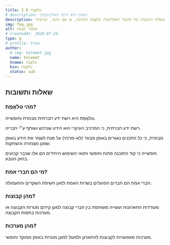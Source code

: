 ```yaml
---
title: טלאֱמֶת 2.0
# description: האמת היא היעד האולטימטיבי
description: מידע, שאלות ותשובות וכל הקשור לאפליקצית טלאֱמֶת החדשה, או אם תרצו, ״טְרוּבּוּק״.
img: faq.jpg
alt: פוסטר קבוצה
# createdAt: 2020-07-26
type: g
# profile: true
author:
  # img: telemet.jpg
  name: telemet
  hname: טלאֱמֶת
  bio: טלאֱמֶת
  status: sub
---
```


## שאלות ותשובות

### מהי טלאֱמֶת?

טלאֱמֶת היא רשת ידע חברתית מבוזרת וחופשייה.

רשת ידע חברתית, כי המרכיב העיקרי הוא הידע שנרכש ושותף ע״י חבריה.

מבוזרת, כי כל התכנים נאגרים באופן מבוזר (לא-מרכזי) על מנת לשמר את הידע באופן שמגן מצנזורה והשתקות.

חופשייה כי קוד התוכנה פתוח וחופשי ותנאי השימוש היחידים הם אלו שכבר קבועים בחוק הטבע.

### מי הם חברי אמת?

חברי אמת הם חברים הפועלים בשרות האמת למען חשיפת השקרים והתעמולה.

### מהן קבוצות?

מעודדות התארגנות ועשייה משותפת בין חברי קבוצה למען קידום מטרות הקבוצה או מערכות בחסות הקבוצה.

### מהן מערכות?

מערכות מאפשרות לקבוצות להתארגן ולפעול למען מטרות באופן ממוקד וחופשי.

[^1]: [מקור אטימולוגי של טֵלֵ](https://www.etymonline.com/word/tele-)
[^2]: [מקור אטימולוגי של טֵלוֹס](https://www.etymonline.com/word/telos)
